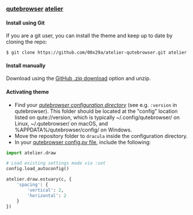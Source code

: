 ### [qutebrowser](https://www.qutebrowser.org/) [atelier](https://atelierbram.github.io/syntax-highlighting/atelier-schemes/)

#### Install using Git

If you are a git user, you can install the theme and keep up to date by cloning the repo:

    $ git clone https://github.com/00x29a/atelier-qutebrowser.git atelier

#### Install manually

Download using the [GitHub .zip download](https://github.com/00x29a/atelier-qutebrowser.git) option and unzip.

#### Activating theme

- Find your *[qutebrowser configuration directory](https://www.qutebrowser.org/doc/help/configuring.html#configpy)* (see e.g. `:version` in qutebrowser). This folder should be located at the "config" location listed on qute://version, which is typically ~/.config/qutebrowser/ on Linux, ~/.qutebrowser/ on macOS, and %APPDATA%/qutebrowser/config/ on Windows.
- Move the repository folder to `dracula` inside the configuration directory.
- In your [qutebrowser config.py file](https://www.qutebrowser.org/doc/help/configuring.html#configpy), include the following:

```python
import atelier.draw

# Load existing settings made via :set
config.load_autoconfig()

atelier.draw.estuary(c, {
    'spacing': {
        'vertical': 2,
        'horizontal': 2
    }
})
```
